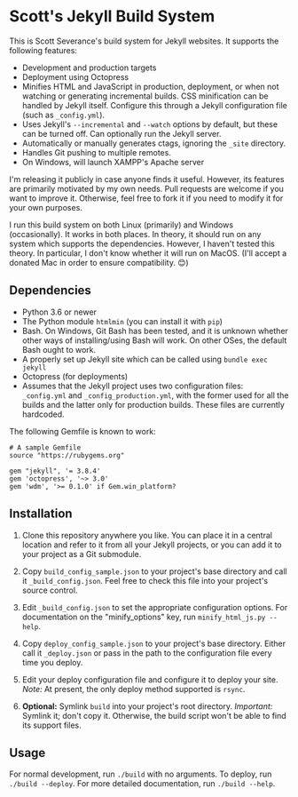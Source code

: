Scott's Jekyll Build System
===========================

This is Scott Severance's build system for Jekyll websites. It supports the
following features:

* Development and production targets
* Deployment using Octopress
* Minifies HTML and JavaScript in production, deployment, or when not watching
  or generating incremental builds. CSS minification can be handled by Jekyll
  itself. Configure this through a Jekyll configuration file (such as
  `_config.yml`).
* Uses Jekyll's `--incremental` and `--watch` options by default, but these can
  be turned off. Can optionally run the Jekyll server.
* Automatically or manually generates ctags, ignoring the `_site` directory.
* Handles Git pushing to multiple remotes.
* On Windows, will launch XAMPP's Apache server

I'm releasing it publicly in case anyone finds it useful. However, its features
are primarily motivated by my own needs. Pull requests are welcome if you want
to improve it. Otherwise, feel free to fork it if you need to modify it for your
own purposes.

I run this build system on both Linux (primarily) and Windows (occasionally). It
works in both places. In theory, it should run on any system which supports the
dependencies. However, I haven't tested this theory. In particular, I don't know
whether it will run on MacOS. (I'll accept a donated Mac in order to ensure
compatibility. 😊)

Dependencies
------------

* Python 3.6 or newer
* The Python module `htmlmin` (you can install it with `pip`)
* Bash. On Windows, Git Bash has been tested, and it is unknown whether other
  ways of installing/using Bash will work. On other OSes, the default Bash
  ought to work.
* A properly set up Jekyll site which can be called using `bundle exec jekyll`
* Octopress (for deployments)
* Assumes that the Jekyll project uses two configuration files: `_config.yml`
  and `_config_production.yml`, with the former used for all the builds and
  the latter only for production builds. These files are currently hardcoded.

The following Gemfile is known to work:

    # A sample Gemfile
    source "https://rubygems.org"

    gem "jekyll", '= 3.8.4'
    gem 'octopress', '~> 3.0'
    gem 'wdm', '>= 0.1.0' if Gem.win_platform?

Installation
------------

1. Clone this repository anywhere you like. You can place it in a central
   location and refer to it from all your Jekyll projects, or you can add it to
   your project as a Git submodule.

2. Copy `build_config_sample.json` to your project's base directory and call it
   `_build_config.json`. Feel free to check this file into your project's source
   control.

3. Edit `_build_config.json` to set the appropriate configuration options. For
   documentation on the "minify_options" key, run `minify_html_js.py --help`.

4. Copy `deploy_config_sample.json` to your project's base directory. Either
   call it `_deploy.json` or pass in the path to the configuration file every
   time you deploy.

5. Edit your deploy configuration file and configure it to deploy your site.
   _Note:_ At present, the only deploy method supported is `rsync`.

6. **Optional:** Symlink `build` into your project's root directory. _Important:_
   Symlink it; don't copy it. Otherwise, the build script won't be able to find
   its support files.

Usage
-----

For normal development, run `./build` with no arguments. To deploy, run
`./build --deploy`. For more detailed documentation, run `./build --help`.

